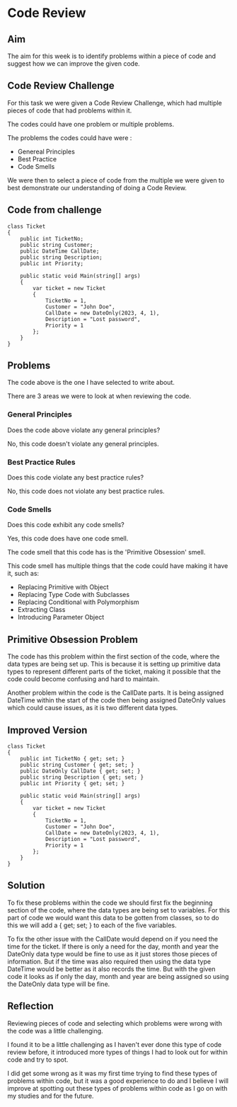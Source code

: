 # Code Review

## Aim

The aim for this week is to identify problems within a piece of code and suggest how we can improve the given code.

## Code Review Challenge

For this task we were given a Code Review Challenge, which had multiple pieces of code that had problems within it.

The codes could have one problem or multiple problems.

The problems the codes could have were :

* Genereal Principles
* Best Practice
* Code Smells

We were then to select a piece of code from the multiple we were given to best demonstrate our understanding of doing a Code Review.

## Code from challenge

```
class Ticket
{
    public int TicketNo;
    public string Customer;
    public DateTime CallDate;
    public string Description;
    public int Priority;
    
    public static void Main(string[] args)
    {
        var ticket = new Ticket
        {
            TicketNo = 1,
            Customer = "John Doe",
            CallDate = new DateOnly(2023, 4, 1),
            Description = "Lost password",
            Priority = 1
        };
    }
}
```

## Problems

The code above is the one I have selected to write about.

There are 3 areas we were to look at when reviewing the code.

### General Principles

Does the code above violate any general principles?

No, this code doesn't violate any general principles.

### Best Practice Rules

Does this code violate any best practice rules?

No, this code does not violate any best practice rules.

### Code Smells

Does this code exhibit any code smells?

Yes, this code does have one code smell.

The code smell that this code has is the 'Primitive Obsession' smell.

This code smell has multiple things that the code could have making it have it, such as:

* Replacing Primitive with Object
* Replacing Type Code with Subclasses
* Replacing Conditional with Polymorphism
* Extracting Class
* Introducing Parameter Object

## Primitive Obsession Problem

The code has this problem within the first section of the code, where the data types are being set up.
This is because it is setting up primitive data types to represent different parts of the ticket, making it possible that the code could become confusing and hard to maintain.

Another problem within the code is the CallDate parts. It is being assigned DateTime within the start of the code then being assigned DateOnly values which could cause issues, as it is two different data types.

## Improved Version

```
class Ticket
{
    public int TicketNo { get; set; }
    public string Customer { get; set; }
    public DateOnly CallDate { get; set; }
    public string Description { get; set; }
    public int Priority { get; set; }
    
    public static void Main(string[] args)
    {
        var ticket = new Ticket
        {
            TicketNo = 1,
            Customer = "John Doe",
            CallDate = new DateOnly(2023, 4, 1),
            Description = "Lost password",
            Priority = 1
        };
    }
}
```

## Solution

To fix these problems within the code we should first fix the beginning section of the code, where the data types are being set to variables. For this part of code we would want this data to be gotten from classes, so to do this we will add a { get; set; } to each of the five variables.

To fix the other issue with the CallDate would depend on if you need the time for the ticket. If there is only a need for the day, month and year the DateOnly data type would be fine to use as it just stores those pieces of information. But if the time was also required then using the data type DateTime would be better as it also records the time. But with the given code it looks as if only the day, month and year are being assigned so using the DateOnly data type will be fine.

## Reflection

Reviewing pieces of code and selecting which problems were wrong with the code was a little challenging.

I found it to be a little challenging as I haven't ever done this type of code review before, it introduced more types of things I had to look out for within code and try to spot.

I did get some wrong as it was my first time trying to find these types of problems within code, but it was a good experience to do and I believe I will improve at spotting out these types of problems within code as I go on with my studies and for the future.
